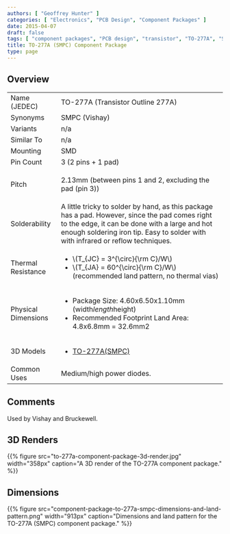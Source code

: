 ```yaml
---
authors: [ "Geoffrey Hunter" ]
categories: [ "Electronics", "PCB Design", "Component Packages" ]
date: 2015-04-07
draft: false
tags: [ "component packages", "PCB design", "transistor", "TO-277A", "SMPC" ]
title: TO-277A (SMPC) Component Package
type: page
---
```


## Overview

<table>
<tbody >
<tr >
<td >Name (JEDEC)</td>
<td >TO-277A (Transistor Outline 277A)</td>
</tr>
<tr >
<td >Synonyms</td>
<td >SMPC (Vishay)</td>
</tr>
<tr >
<td >Variants</td>
<td >n/a</td>
</tr>
<tr >
<td >Similar To</td>
<td >n/a</td>
</tr>
<tr >
<td >Mounting</td>
<td >SMD</td>
</tr>
<tr >

<td >Pin Count
</td>

<td >3 (2 pins + 1 pad)
</td>
</tr>
<tr >

<td >Pitch
</td>

<td >


2.13mm (between pins 1 and 2, excluding the pad (pin 3))

</td>
</tr>
<tr >

<td >Solderability
</td>

<td >A little tricky to solder by hand, as this package has a pad. However, since the pad comes right to the edge, it can be done with a large and hot enough soldering iron tip. Easy to solder with with infrared or reflow techniques.
</td>
</tr>
<tr >

<td >Thermal Resistance
</td>

<td >

<ul>
<li>\(T_{JC} = 3^{\circ}{\rm C}/W\)</li>
<li>\(T_{JA} = 60^{\circ}{\rm C}/W\) (recommended land pattern, no thermal vias)</li>
</ul>
</td>
</tr>
<tr >

<td >Physical Dimensions
</td>

<td >
<ul>
<li>Package Size: 4.60x6.50x1.10mm (width<em>length</em>height)</li>

<li>Recommended Footprint Land Area: 4.8x6.8mm = 32.6mm2</li>
</ul>
</td>
</tr>
<tr >

<td >3D Models
</td>

<td >

<ul>
<li><a href="http://www.3dcontentcentral.com/download-model.aspx?catalogid=171&amp;id=142982">TO-277A(SMPC)</a></li>
</ul>

</td>
</tr>
<tr >

<td >Common Uses
</td>

<td >Medium/high power diodes.


</td>
</tr>
</tbody>
</table>

## Comments

Used by Vishay and Bruckewell.

## 3D Renders

{{% figure src="to-277a-component-package-3d-render.jpg" width="358px" caption="A 3D render of the TO-277A component package."  %}}

##  Dimensions

{{% figure src="component-package-to-277a-smpc-dimensions-and-land-pattern.png" width="913px" caption="Dimensions and land pattern for the TO-277A (SMPC) component package."  %}}
